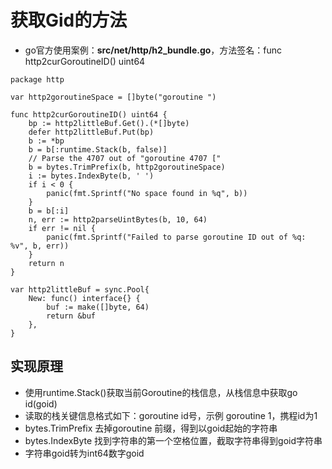 # 获取Gid的方法

- go官方使用案例：**src/net/http/h2_bundle.go**，方法签名：func http2curGoroutineID() uint64

```golang
package http

var http2goroutineSpace = []byte("goroutine ")

func http2curGoroutineID() uint64 {
	bp := http2littleBuf.Get().(*[]byte)
	defer http2littleBuf.Put(bp)
	b := *bp
	b = b[:runtime.Stack(b, false)]
	// Parse the 4707 out of "goroutine 4707 ["
	b = bytes.TrimPrefix(b, http2goroutineSpace)
	i := bytes.IndexByte(b, ' ')
	if i < 0 {
		panic(fmt.Sprintf("No space found in %q", b))
	}
	b = b[:i]
	n, err := http2parseUintBytes(b, 10, 64)
	if err != nil {
		panic(fmt.Sprintf("Failed to parse goroutine ID out of %q: %v", b, err))
	}
	return n
}

var http2littleBuf = sync.Pool{
	New: func() interface{} {
		buf := make([]byte, 64)
		return &buf
	},
} 
```

## 实现原理

- 使用runtime.Stack()获取当前Goroutine的栈信息，从栈信息中获取go id(goid)
- 读取的栈关键信息格式如下：goroutine id号，示例 goroutine 1，携程id为1
- bytes.TrimPrefix 去掉goroutine 前缀，得到以goid起始的字符串
- bytes.IndexByte 找到字符串的第一个空格位置，截取字符串得到goid字符串
- 字符串goid转为int64数字goid